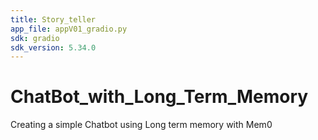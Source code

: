 ```yaml
---
title: Story_teller
app_file: appV01_gradio.py
sdk: gradio
sdk_version: 5.34.0
---
```

# ChatBot_with_Long_Term_Memory
Creating a simple Chatbot using Long term memory with Mem0
